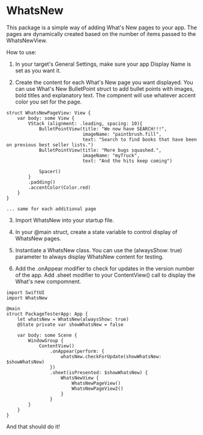 # WhatsNew

This package is a simple way of adding What's New pages to your app. The pages
are dynamically created based on the number of items passed to the WhatsNewView.

How to use:

1) In your target's General Settings, make sure your app Display Name is set as you want it.

2) Create the content for each What's New page you want displayed. You can use What's New BulletPoint struct to add bullet points with images, bold titles and explanatory text. The compnent will use whatever accent color you set for the page.

```
struct WhatsNewPageView: View {
    var body: some View {
        VStack (alignment: .leading, spacing: 10){
            BulletPointView(title: "We now have SEARCH!!!",
                            imageName: "paintbrush.fill",
                            text: "Search to find books that have been on previous best seller lists.")
            BulletPointView(title: "More bugs squashed.",
                            imageName: "myTruck",
                            text: "And the hits keep coming")
                            
            Spacer()
        }
        .padding()
        .accentColor(Color.red)
    }
}

... same for each additional page

```

3) Import WhatsNew into your startup file.

4) In your @main struct, create a state variable to control display of WhatsNew pages.

5) Instantiate a WhatsNew class. You can use the (alwaysShow: true) parameter to always display WhatsNew content for testing.

6) Add the .onAppear modifier to check for updates in the version number of the app. Add .sheet modifier to your ContentView() call to display the What's new compomnent.

```
import SwiftUI
import WhatsNew

@main
struct PackageTesterApp: App {
    let whatsNew = WhatsNew(alwaysShow: true)
    @State private var showWhatsNew = false

    var body: some Scene {
        WindowGroup {
            ContentView()
                .onAppear(perform: {
                    whatsNew.checkForUpdate(showWhatsNew: $showWhatsNew)
                })
                .sheet(isPresented: $showWhatsNew) {
                    WhatsNewView {
                        WhatsNewPageView()
                        WhatsNewPageView2()
                    }
                }
        }
    }
}

```

And that should do it!
